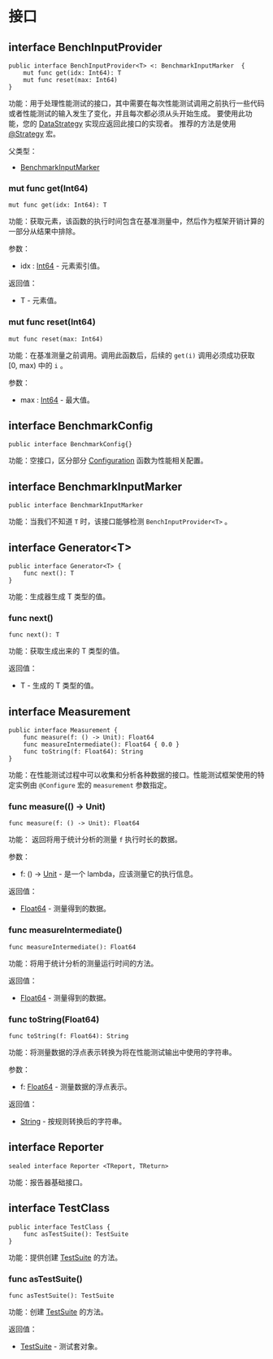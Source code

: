 # 接口

## interface BenchInputProvider

```cangjie
public interface BenchInputProvider<T> <: BenchmarkInputMarker  {
    mut func get(idx: Int64): T
    mut func reset(max: Int64)
}
```

功能：用于处理性能测试的接口，其中需要在每次性能测试调用之前执行一些代码或者性能测试的输入发生了变化，并且每次都必须从头开始生成。
要使用此功能，您的 [DataStrategy](../../unittest_common/unittest_common_package_api/unittest_common_package_interfaces.md#interface-datastrategy) 实现应返回此接口的实现者。
推荐的方法是使用 [@Strategy](../../unittest_testmacro/unittest_testmacro_package_api/unittest_testmacro_package_macros.md#strategy-宏) 宏。

父类型：

- [BenchmarkInputMarker](#interface-benchmarkinputmarker)

### mut func get(Int64)

```cangjie
mut func get(idx: Int64): T
```

功能：获取元素，该函数的执行时间包含在基准测量中，然后作为框架开销计算的一部分从结果中排除。

参数：

- idx : [Int64](../../core/core_package_api/core_package_intrinsics.md#int64) -  元素索引值。

返回值：

- T - 元素值。

### mut func reset(Int64)

```cangjie
mut func reset(max: Int64)
```

功能：在基准测量之前调用。调用此函数后，后续的 `get(i)` 调用必须成功获取 [0, max) 中的 `i` 。

参数：

- max : [Int64](../../core/core_package_api/core_package_intrinsics.md#int64) -  最大值。

## interface BenchmarkConfig

```cangjie
public interface BenchmarkConfig{}
```

功能：空接口，区分部分 [Configuration](../../unittest_common/unittest_common_package_api/unittest_common_package_classes.md#class-configuration) 函数为性能相关配置。

## interface BenchmarkInputMarker

```cangjie
public interface BenchmarkInputMarker
```

功能：当我们不知道 `T` 时，该接口能够检测 `BenchInputProvider<T>` 。

## interface Generator\<T>

```cangjie
public interface Generator<T> {
    func next(): T
}
```

功能：生成器生成 T 类型的值。

### func next()

```cangjie
func next(): T
```

功能：获取生成出来的 T 类型的值。

返回值：

- T - 生成的 T 类型的值。

## interface Measurement

```cangjie
public interface Measurement {
    func measure(f: () -> Unit): Float64
    func measureIntermediate(): Float64 { 0.0 }
    func toString(f: Float64): String
}
```

功能：在性能测试过程中可以收集和分析各种数据的接口。性能测试框架使用的特定实例由 `@Configure` 宏的 `measurement` 参数指定。

### func measure(() -> Unit)

```cangjie
func measure(f: () -> Unit): Float64
```

功能： 返回将用于统计分析的测量 `f` 执行时长的数据。

参数：

- f: () -> [Unit](../../core/core_package_api/core_package_intrinsics.md#unit) - 是一个 lambda，应该测量它的执行信息。

返回值：

- [Float64](../../core/core_package_api/core_package_intrinsics.md#float64) - 测量得到的数据。

### func measureIntermediate()

```cangjie
func measureIntermediate(): Float64
```

功能：将用于统计分析的测量运行时间的方法。

返回值：

- [Float64](../../core/core_package_api/core_package_intrinsics.md#float64) - 测量得到的数据。

### func toString(Float64)

```cangjie
func toString(f: Float64): String
```

功能：将测量数据的浮点表示转换为将在性能测试输出中使用的字符串。

参数：

- f: [Float64](../../core/core_package_api/core_package_intrinsics.md#float64) - 测量数据的浮点表示。

返回值：

- [String](../../core/core_package_api/core_package_structs.md#struct-string) - 按规则转换后的字符串。

## interface Reporter

```cangjie
sealed interface Reporter <TReport, TReturn>
```

功能：报告器基础接口。

## interface TestClass

```cangjie
public interface TestClass {
    func asTestSuite(): TestSuite
}
```

功能：提供创建 [TestSuite](./unittest_package_classes.md#class-testsuite) 的方法。

### func asTestSuite()

```cangjie
func asTestSuite(): TestSuite
```

功能：创建 [TestSuite](./unittest_package_classes.md#class-testsuite) 的方法。

返回值：

- [TestSuite](./unittest_package_classes.md#class-testsuite) - 测试套对象。
